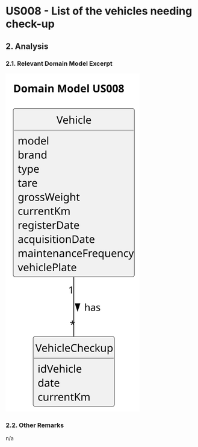 # US008 - List of the vehicles needing check-up

## 2. Analysis

### 2.1. Relevant Domain Model Excerpt 

![Domain Model](svg/us008-domain-model-Domain_Model_US008.svg)

### 2.2. Other Remarks

n/a